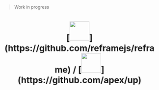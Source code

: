 > Work in progress

<h1 align="center">
    [<img src="https://rawgit.com/AurelienLourot/reframe-on-up/master/readme_assets/thirdparty/reframe.jpg" width="64" height="64">](https://github.com/reframejs/reframe)
    /
    [<img src="https://rawgit.com/AurelienLourot/reframe-on-up/master/readme_assets/thirdparty/apex.png" width="64" height="64">](https://github.com/apex/up)
</h1>

